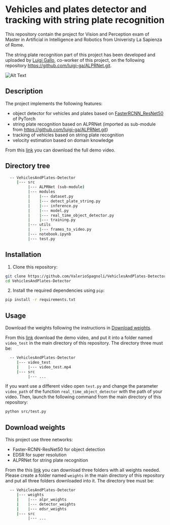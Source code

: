 # Vehicles and plates detector and tracking with string plate recognition

This repository contain the project for Vision and Perception exam of Master in Artificial in Intelligence and Robotics from Univeristy La Sapienza of Rome.

The string plate recognition part of this project has been developed and uploaded by [Luigi Gallo](https://github.com/luigi-ga), co-worker of this project, on the following repository https://github.com/luigi-ga/ALPRNet.git.

![Alt Text](media/gif_demo.gif)

## Description
The project implements the following features:
- object detector for vehicles and plates based on [FasterRCNN_ResNet50](https://pytorch.org/vision/main/models/generated/torchvision.models.detection.fasterrcnn_resnet50_fpn.html) of PyTorch
- string plate recognition based on ALPRNet (imported as sub-module from https://github.com/luigi-ga/ALPRNet.git)
- tracking of vehicles based on string plate recognition
- velocity estimation based on domain knowledge

From this [link](https://drive.google.com/file/d/1z-f7ND6Y4OfmDalFB_t9bMxFPyOE21D3/view?usp=share_link) you can download the full demo video.

## Directory tree
```sh
  -- VehiclesAndPlates-Detector 
     |--- src
          |--- ALPRNet (sub-module)
          |--- modules
          |    |--- dataset.py
          |    |--- detect_plate_string.py
          |    |--- inference.py
          |    |--- model.py
          |    |--- real_time_object_detector.py
          |    |--- training.py
          |--- utils
          |    |--- frames_to_video.py
          |--- notebook.ipynb
          |--- test.py
```

## Installation 
1. Clone this repository:
```sh
git clone https://github.com/ValerioSpagnoli/VehiclesAndPlates-Detector.git
cd VehiclesAndPlates-Detector
```
2. Install the required dependencies using `pip`:
```sh
pip install -r requirements.txt
```

## Usage
Download the weights following the instructions in [Download weights](#download-weights).

From this [link](https://drive.google.com/file/d/1yx1Ou7iClEo5t-Ki9wWFVcgR7iKx_UbN/view?usp=share_link) download the demo video, and put it into a folder named ```video_test``` in the main directory of this repository. The directory three must be:
```sh
  -- VehiclesAndPlates-Detector
     |--- video_test
     |    |--- video_test.mp4  
     |--- src
          |--- ...
```
If you want use a different video open ```test.py``` and change the parameter ```video_path``` of the function ```real_time_object_detector``` with the path of your video.
Then, launch the following command from the main directory of this repository:
```sh
python src/test.py
```

## Download weights
This project use three networks:
- Faster-RCNN-ResNet50 for object detection
- EDSR for super resolution
- ALPRNet for string plate recognition
  
From the this [link](https://drive.google.com/drive/folders/1GNwxJwKyAZybAP71T0N0wo2yH6GAgzkP?usp=share_link) you can download three folders with all weights needed. Please create a folder named ```weights``` in the main directory of this repository and put all three folders downloaded into it. The directory tree must be:

```sh
  -- VehiclesAndPlates-Detector
     |--- weights
     |    |--- alpr_weights
     |    |--- detector_weights
     |    |--- edsr_weights
     |--- src
          |--- ...
```